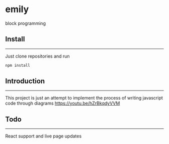 # emily
block programming

## Install
____
Just clone repositories and run
```javascript
npm install
```

## Introduction
____
This project is just an attempt to implement the process of writing javascript code through diagrams
https://youtu.be/hZrBkqdyVVM


## Todo
____
React support and live page updates
